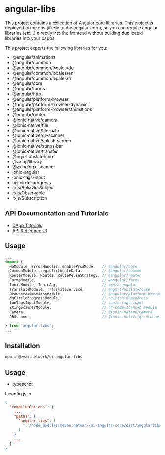 # angular-libs
This project contains a collection of Angular core libraries. This project is deployed to the ens (likelly to the angular-core), so you can require angular libraries (etc...) directly into the frontend without building duplicated libraries into your dapps.

This project exports the following libraries for you:
  - @angular/animations
  - @angular/common
  - @angular/common/locales/de
  - @angular/common/locales/en
  - @angular/common/locales/fr
  - @angular/core
  - @angular/forms
  - @angular/http
  - @angular/platform-browser
  - @angular/platform-browser-dynamic
  - @angular/platform-browser/animations
  - @angular/router
  - @ionic-native/camera
  - @ionic-native/file
  - @ionic-native/file-path
  - @ionic-native/qr-scanner
  - @ionic-native/splash-screen
  - @ionic-native/status-bar
  - @ionic-native/transfer
  - @ngx-translate/core
  - @zxing/library
  - @zxing/ngx-scanner
  - ionic-angular
  - ionic-tags-input
  - ng-circle-progress
  - rxjs/BehaviorSubject
  - rxjs/Observable
  - rxjs/Subscription

## API Documentation and Tutorials
- [DApp Tutorials](https://evannetwork.github.io/dapps/basics)
- [API Reference UI](https://ipfs.evan.network/ipns/QmReXE5YkiXviaHNG1ASfY6fFhEoiDKuSkgY4hxgZD9Gm8/angular-libs/index.html)

## Usage
```ts
...
import {
  NgModule, ErrorHandler, enableProdMode,   // @angular/core
  CommonModule, registerLocaleData,         // @angular/common
  RouterModule, Routes, RouteReuseStrategy, // @angular/router
  FormsModule,                              // @angular/forms
  IonicModule, IonicApp,                    // ionic-angular
  TranslateModule, TranslateService,        // @ngx-translate/core
  BrowserAnimationsModule,                  // @angular/platform-browser/animations'
  NgCircleProgressModule,                   // ng-circle-progress
  IonTagsInputModule,                       // ionic-tags-input
  ZXingScannerModule,                       // qr-code-scanner module
  Camera,                                   // @ionic-native/camera
  QRScanner,                                // @ionic-native/qr-scanner
  ...
} from 'angular-libs';
...
```

## Installation
```sh
npm i @evan.network/ui-angular-libs
```

## Usage
- typescript

tsconfig.json
```json
{
  "compilerOptions": {
    ...,
    "paths": {
      "angular-libs": [
        "../node_modules/@evan.network/ui-angular-core/dist/angularlibs.js"
      ]
    }
    ...
  }
}
```